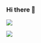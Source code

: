 ### Hi there 👋

<!--
**Eykenis/Eykenis** is a ✨ _special_ ✨ repository because its `README.md` (this file) appears on your GitHub profile.

Here are some ideas to get you started:

- 🔭 I’m currently working on ...
- 🌱 I’m currently learning ...
- 👯 I’m looking to collaborate on ...
- 🤔 I’m looking for help with ...
- 💬 Ask me about ...
- 📫 How to reach me: ...
- 😄 Pronouns: ...
- ⚡ Fun fact: ...
-->
![](https://github-readme-stats.vercel.app/api?username=Eykenis)
<!-- ![](https://github-profile-trophy.vercel.app/?username=Eykenis) -->
![](https://github-readme-stats.vercel.app/api/top-langs/?username=Eykenis&layout=compact)
